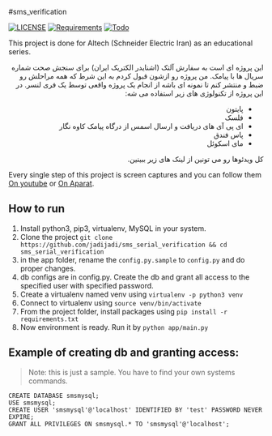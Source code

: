  #sms_verification

[![LICENSE](https://img.shields.io/badge/LICENSE-GPL--3.0-green)](https://github.com/jadijadi/sms_serial_verification/blob/master/LICENSE) 
[![Requirements](https://img.shields.io/badge/Requirements-See%20Here-orange)](https://github.com/jadijadi/sms_serial_verification/blob/master/requirements.txt)
[![Todo](https://img.shields.io/badge/Todo-See%20Here-success)](https://github.com/jadijadi/sms_serial_verification/blob/master/TODO.md)

This project is done for Altech (Schneider Electric Iran) as an educational series. 

<div dir="rtl"> 
این پروژه ای است به سفارش آلتک (اشنایدر الکتریک ایران) برای سنجش صحت شماره سریال ها با پیامک. من پروژه رو ازشون قبول کردم به این شرط که همه مراحلش رو ضبط و منتشر کنم تا نمونه ای باشه از انجام یک پروژه واقعی توسط یک فری لنسر. در این پروژه از تکنولوژی های زیر استفاده می شه:

- پایتون
- فلسک
- ای پی آی های دریافت و ارسال اسمس از درگاه پیامک کاوه نگار
- پاس فندق
- مای اسکوئل

کل ویدئوها رو می تونین از لینک های زیر ببینین.
</div>

Every single step of this project is screen captures and you can follow them [On youtube](https://www.youtube.com/playlist?list=PL-tKrPVkKKE1vAT_rgjnvL_RgFUI9oJ9a) or [On Aparat](https://www.aparat.com/v/fAZSV?playlist=288572). 

## How to run
1. Install python3, pip3, virtualenv, MySQL in your system.
2. Clone the project `git clone https://github.com/jadijadi/sms_serial_verification && cd sms_serial_verification`
3. in the app folder, rename the `config.py.sample` to `config.py` and do proper changes.
4. db configs are in config.py. Create the db and grant all access to the specified user with specified password.
5. Create a virtualenv named venv using `virtualenv -p python3 venv`
6. Connect to virtualenv using `source venv/bin/activate`
7. From the project folder, install packages using `pip install -r requirements.txt`
8. Now environment is ready. Run it by `python app/main.py`

## Example of creating db and granting access:

> Note: this is just a sample. You have to find your own systems commands.

```
CREATE DATABASE smsmysql;
USE smsmysql;
CREATE USER 'smsmysql'@'localhost' IDENTIFIED BY 'test' PASSWORD NEVER EXPIRE;
GRANT ALL PRIVILEGES ON smsmysql.* TO 'smsmysql'@'localhost';
```

